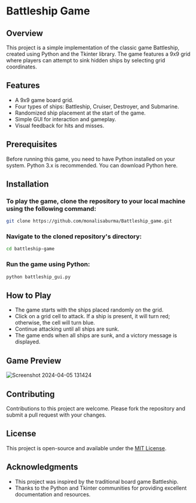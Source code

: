 # Battleship Game

## Overview
This project is a simple implementation of the classic game Battleship, created using Python and the Tkinter library. The game features a 9x9 grid where players can attempt to sink hidden ships by selecting grid coordinates.

## Features
- A 9x9 game board grid.
- Four types of ships: Battleship, Cruiser, Destroyer, and Submarine.
- Randomized ship placement at the start of the game.
- Simple GUI for interaction and gameplay.
- Visual feedback for hits and misses.

## Prerequisites
Before running this game, you need to have Python installed on your system. Python 3.x is recommended. You can download Python here.

## Installation
### To play the game, clone the repository to your local machine using the following command:
```bash
git clone https://github.com/monalisaburma/Battleship_game.git
```

### Navigate to the cloned repository's directory:
```bash
cd battleship-game
```

### Run the game using Python:
```bash
python battleship_gui.py
```

## How to Play
- The game starts with the ships placed randomly on the grid.
- Click on a grid cell to attack. If a ship is present, it will turn red; otherwise, the cell will turn blue.
- Continue attacking until all ships are sunk.
- The game ends when all ships are sunk, and a victory message is displayed.

## Game Preview

![Screenshot 2024-04-05 131424](https://github.com/monalisaburma/Battleship_game/assets/122416015/0ff2528b-5540-4395-8d56-c6682130fb96)

## Contributing
Contributions to this project are welcome. Please fork the repository and submit a pull request with your changes.

## License
This project is open-source and available under the [MIT License](https://opensource.org/licenses/MIT).

## Acknowledgments
- This project was inspired by the traditional board game Battleship.
- Thanks to the Python and Tkinter communities for providing excellent documentation and resources.


